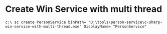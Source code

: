 ﻿# Create Win Service with multi thread

`c:\ sc create PersonService binPath= "D:\tools\person-service\c-sharp-win-service-with-multi-thread.exe" DisplayName= "PersonService"`
